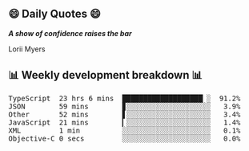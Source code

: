 ## 😄 Daily Quotes 😄

_**A show of confidence raises the bar**_

Lorii Myers



## 📊 Weekly development breakdown 📊

<pre>TypeScript  23 hrs 6 mins  ███████████████████▏░  91.2%
JSON        59 mins        ▊░░░░░░░░░░░░░░░░░░░░   3.9%
Other       52 mins        ▋░░░░░░░░░░░░░░░░░░░░   3.4%
JavaScript  21 mins        ▎░░░░░░░░░░░░░░░░░░░░   1.4%
XML         1 min          ░░░░░░░░░░░░░░░░░░░░░   0.1%
Objective-C 0 secs         ░░░░░░░░░░░░░░░░░░░░░   0.0%</pre>
